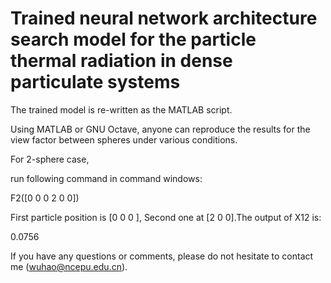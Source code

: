 # Trained neural network architecture search model for the particle thermal radiation in dense particulate systems

The trained model is re-written as the MATLAB script. 

Using MATLAB or GNU Octave, anyone can reproduce the results for the view factor between spheres under various conditions.

For 2-sphere case, 

run following command in command windows:


F2([0 0 0 2 0 0])

First particle position is [0 0 0 ], Second one at [2 0 0].The output of X12 is:

0.0756


If you have any questions or comments, please do not hesitate to contact me (wuhao@ncepu.edu.cn).
